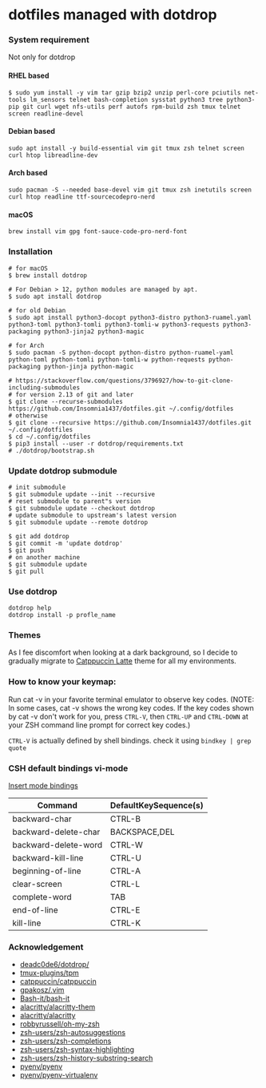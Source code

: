 # dotfiles managed with dotdrop

### System requirement

Not only for dotdrop

#### RHEL based
```shell
$ sudo yum install -y vim tar gzip bzip2 unzip perl-core pciutils net-tools lm_sensors telnet bash-completion sysstat python3 tree python3-pip git curl wget nfs-utils perf autofs rpm-build zsh tmux telnet screen readline-devel
```

#### Debian based

```shell
sudo apt install -y build-essential vim git tmux zsh telnet screen curl htop libreadline-dev
```

#### Arch based
```shell
sudo pacman -S --needed base-devel vim git tmux zsh inetutils screen curl htop readline ttf-sourcecodepro-nerd
```

#### macOS
```shell
brew install vim gpg font-sauce-code-pro-nerd-font
```
### Installation

```shell
# for macOS
$ brew install dotdrop

# For Debian > 12, python modules are managed by apt.
$ sudo apt install dotdrop

# for old Debian
$ sudo apt install python3-docopt python3-distro python3-ruamel.yaml python3-toml python3-tomli python3-tomli-w python3-requests python3-packaging python3-jinja2 python3-magic

# for Arch
$ sudo pacman -S python-docopt python-distro python-ruamel-yaml python-toml python-tomli python-tomli-w python-requests python-packaging python-jinja python-magic

# https://stackoverflow.com/questions/3796927/how-to-git-clone-including-submodules
# for version 2.13 of git and later
$ git clone --recurse-submodules https://github.com/Insomnia1437/dotfiles.git ~/.config/dotfiles
# otherwise
$ git clone --recursive https://github.com/Insomnia1437/dotfiles.git ~/.config/dotfiles
$ cd ~/.config/dotfiles
$ pip3 install --user -r dotdrop/requirements.txt
# ./dotdrop/bootstrap.sh
```

### Update dotdrop submodule

```shell
# init submodule
$ git submodule update --init --recursive
# reset submodule to parent"s version
$ git submodule update --checkout dotdrop
# update submodule to upstream's latest version
$ git submodule update --remote dotdrop

$ git add dotdrop
$ git commit -m 'update dotdrop'
$ git push
# on another machine
$ git submodule update
$ git pull
```

### Use dotdrop

```shell
dotdrop help
dotdrop install -p profle_name
```

### Themes
As I fee discomfort when looking at a dark background, so I decide to gradually migrate to [Catppuccin Latte](https://github.com/catppuccin/catppuccin) theme for all my environments.

### How to know your keymap:

Run cat -v in your favorite terminal emulator to observe key codes.
(NOTE: In some cases, cat -v shows the wrong key codes.
If the key codes shown by cat -v don't work for you,
press `CTRL-V`, then `CTRL-UP` and `CTRL-DOWN` at your ZSH command line prompt for correct key codes.)

`CTRL-V` is actually defined by shell bindings.
check it using
`bindkey | grep quote`

### CSH default bindings vi-mode

[Insert mode bindings](http://www.kitebird.com/csh-tcsh-book/bindings.pdf)

|Command                 |DefaultKeySequence(s)|
| ----                   | ----                |
|backward-char           |CTRL-B  |
|backward-delete-char    |BACKSPACE,DEL  |
|backward-delete-word    |CTRL-W  |
|backward-kill-line      |CTRL-U  |
|beginning-of-line       |CTRL-A  |
|clear-screen            |CTRL-L  |
|complete-word           |TAB  |
|end-of-line             |CTRL-E  |
|kill-line               |CTRL-K  |

### Acknowledgement
- [deadc0de6/dotdrop/](https://github.com/deadc0de6/dotdrop/)
- [tmux-plugins/tpm](https://github.com/tmux-plugins/tpm)
- [catppuccin/catppuccin](https://github.com/catppuccin/catppuccin)
- [gpakosz/.vim](https://github.com/gpakosz/.vim)
- [Bash-it/bash-it](https://github.com/Bash-it/bash-it)
- [alacritty/alacritty-them](https://github.com/alacritty/alacritty-theme)
- [alacritty/alacritty](https://github.com/alacritty/alacritty)
- [robbyrussell/oh-my-zsh](https://github.com/robbyrussell/oh-my-zsh)
- [zsh-users/zsh-autosuggestions](https://github.com/zsh-users/zsh-autosuggestions)
- [zsh-users/zsh-completions](https://github.com/zsh-users/zsh-completions)
- [zsh-users/zsh-syntax-highlighting](https://github.com/zsh-users/zsh-syntax-highlighting)
- [zsh-users/zsh-history-substring-search](https://github.com/zsh-users/zsh-history-substring-search)
- [pyenv/pyenv](https://github.com/pyenv/pyenv)
- [pyenv/pyenv-virtualenv](https://github.com/pyenv/pyenv-virtualenv)